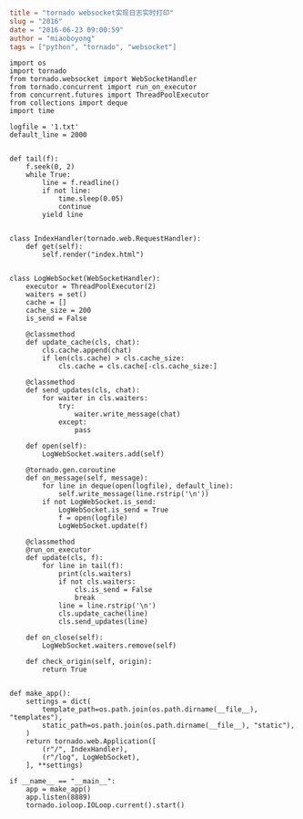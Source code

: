 ```toml

title = "tornado websocket实现日志实时打印"
slug = "2016"
date = "2016-06-23 09:00:59"
author = "miaoboyong"
tags = ["python", "tornado", "websocket"]

```
<!--lang: python-->
    import os
    import tornado
    from tornado.websocket import WebSocketHandler
    from tornado.concurrent import run_on_executor
    from concurrent.futures import ThreadPoolExecutor
    from collections import deque
    import time

    logfile = '1.txt'
    default_line = 2000


    def tail(f):
        f.seek(0, 2)
        while True:
            line = f.readline()
            if not line:
                time.sleep(0.05)
                continue
            yield line


    class IndexHandler(tornado.web.RequestHandler):
        def get(self):
            self.render("index.html")


    class LogWebSocket(WebSocketHandler):
        executor = ThreadPoolExecutor(2)
        waiters = set()
        cache = []
        cache_size = 200
        is_send = False

        @classmethod
        def update_cache(cls, chat):
            cls.cache.append(chat)
            if len(cls.cache) > cls.cache_size:
                cls.cache = cls.cache[-cls.cache_size:]

        @classmethod
        def send_updates(cls, chat):
            for waiter in cls.waiters:
                try:
                    waiter.write_message(chat)
                except:
                    pass

        def open(self):
            LogWebSocket.waiters.add(self)

        @tornado.gen.coroutine
        def on_message(self, message):
            for line in deque(open(logfile), default_line):
                self.write_message(line.rstrip('\n'))
            if not LogWebSocket.is_send:
                LogWebSocket.is_send = True
                f = open(logfile)
                LogWebSocket.update(f)

        @classmethod
        @run_on_executor
        def update(cls, f):
            for line in tail(f):
                print(cls.waiters)
                if not cls.waiters:
                    cls.is_send = False
                    break
                line = line.rstrip('\n')
                cls.update_cache(line)
                cls.send_updates(line)

        def on_close(self):
            LogWebSocket.waiters.remove(self)

        def check_origin(self, origin):
            return True


    def make_app():
        settings = dict(
            template_path=os.path.join(os.path.dirname(__file__), "templates"),
            static_path=os.path.join(os.path.dirname(__file__), "static"),
        )
        return tornado.web.Application([
            (r"/", IndexHandler),
            (r"/log", LogWebSocket),
        ], **settings)

    if __name__ == "__main__":
        app = make_app()
        app.listen(8889)
        tornado.ioloop.IOLoop.current().start()